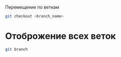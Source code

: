 Перемещение по веткам 
~~~sh
git checkout <branch_name> 
~~~

# Отоброжение всех веток 
~~~sh 
git branch 
~~~
